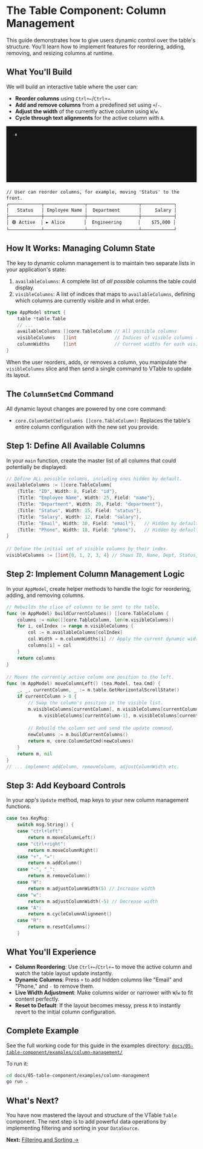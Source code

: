 # The Table Component: Column Management

This guide demonstrates how to give users dynamic control over the table's structure. You'll learn how to implement features for reordering, adding, removing, and resizing columns at runtime.

## What You'll Build

We will build an interactive table where the user can:
-   **Reorder columns** using `Ctrl+←`/`Ctrl+→`.
-   **Add and remove columns** from a predefined set using `+`/`-`.
-   **Adjust the width** of the currently active column using `W`/`w`.
-   **Cycle through text alignments** for the active column with `A`.

![VTable Column Management Demo](examples/column-management/column-management.gif)

```text
// User can reorder columns, for example, moving 'Status' to the front.
┌────────────┬───────────────┬───────────────────┬────────────┐
│   Status   │ Employee Name │  Department       │     Salary │
├────────────┼───────────────┼───────────────────┼────────────┤
│ 🟢 Active  │ ► Alice       │  Engineering      │    $75,000 │
└────────────┴───────────────┴───────────────────┴────────────┘
```

## How It Works: Managing Column State

The key to dynamic column management is to maintain two separate lists in your application's state:

1.  `availableColumns`: A complete list of *all possible* columns the table could display.
2.  `visibleColumns`: A list of indices that maps to `availableColumns`, defining which columns are currently visible and in what order.

```go
type AppModel struct {
	table *table.Table
	// ...
	availableColumns []core.TableColumn // All possible columns
	visibleColumns   []int              // Indices of visible columns (e.g., [1, 0, 3])
	columnWidths     []int              // Current widths for each visible column
}
```

When the user reorders, adds, or removes a column, you manipulate the `visibleColumns` slice and then send a single command to VTable to update its layout.

## The `ColumnSetCmd` Command

All dynamic layout changes are powered by one core command:
-   `core.ColumnSetCmd(columns []core.TableColumn)`: Replaces the table's entire column configuration with the new set you provide.

## Step 1: Define All Available Columns

In your `main` function, create the master list of all columns that could potentially be displayed.

```go
// Define ALL possible columns, including ones hidden by default.
availableColumns := []core.TableColumn{
    {Title: "ID", Width: 8, Field: "id"},
    {Title: "Employee Name", Width: 25, Field: "name"},
    {Title: "Department", Width: 20, Field: "department"},
    {Title: "Status", Width: 15, Field: "status"},
    {Title: "Salary", Width: 12, Field: "salary"},
    {Title: "Email", Width: 30, Field: "email"},   // Hidden by default
    {Title: "Phone", Width: 18, Field: "phone"},   // Hidden by default
}

// Define the initial set of visible columns by their index.
visibleColumns := []int{0, 1, 2, 3, 4} // Shows ID, Name, Dept, Status, Salary
```

## Step 2: Implement Column Management Logic

In your `AppModel`, create helper methods to handle the logic for reordering, adding, and removing columns.

```go
// Rebuilds the slice of columns to be sent to the table.
func (m AppModel) buildCurrentColumns() []core.TableColumn {
	columns := make([]core.TableColumn, len(m.visibleColumns))
	for i, colIndex := range m.visibleColumns {
		col := m.availableColumns[colIndex]
		col.Width = m.columnWidths[i] // Apply the current dynamic width
		columns[i] = col
	}
	return columns
}

// Moves the currently active column one position to the left.
func (m AppModel) moveColumnLeft() (tea.Model, tea.Cmd) {
	_, _, currentColumn, _ := m.table.GetHorizontalScrollState()
	if currentColumn > 0 {
		// Swap the column's position in the visible list.
		m.visibleColumns[currentColumn], m.visibleColumns[currentColumn-1] =
			m.visibleColumns[currentColumn-1], m.visibleColumns[currentColumn]

		// Rebuild the column set and send the update command.
		newColumns := m.buildCurrentColumns()
		return m, core.ColumnSetCmd(newColumns)
	}
	return m, nil
}
// ... implement addColumn, removeColumn, adjustColumnWidth etc.
```

## Step 3: Add Keyboard Controls

In your app's `Update` method, map keys to your new column management functions.

```go
case tea.KeyMsg:
    switch msg.String() {
    case "ctrl+left":
        return m.moveColumnLeft()
    case "ctrl+right":
        return m.moveColumnRight()
    case "+", "=":
        return m.addColumn()
    case "-", "_":
        return m.removeColumn()
    case "W":
        return m.adjustColumnWidth(5) // Increase width
    case "w":
        return m.adjustColumnWidth(-5) // Decrease width
    case "A":
        return m.cycleColumnAlignment()
    case "R":
        return m.resetColumns()
    }
```

## What You'll Experience

-   **Column Reordering**: Use `Ctrl+←`/`Ctrl+→` to move the active column and watch the table layout update instantly.
-   **Dynamic Columns**: Press `+` to add hidden columns like "Email" and "Phone," and `-` to remove them.
-   **Live Width Adjustment**: Make columns wider or narrower with `W`/`w` to fit content perfectly.
-   **Reset to Default**: If the layout becomes messy, press `R` to instantly revert to the initial column configuration.

## Complete Example

See the full working code for this guide in the examples directory:
[`docs/05-table-component/examples/column-management/`](examples/column-management/)

To run it:
```bash
cd docs/05-table-component/examples/column-management
go run .
```

## What's Next?

You have now mastered the layout and structure of the VTable `Table` component. The next step is to add powerful data operations by implementing filtering and sorting in your `DataSource`.

**Next:** [Filtering and Sorting →](11-filtering-sorting.md) 